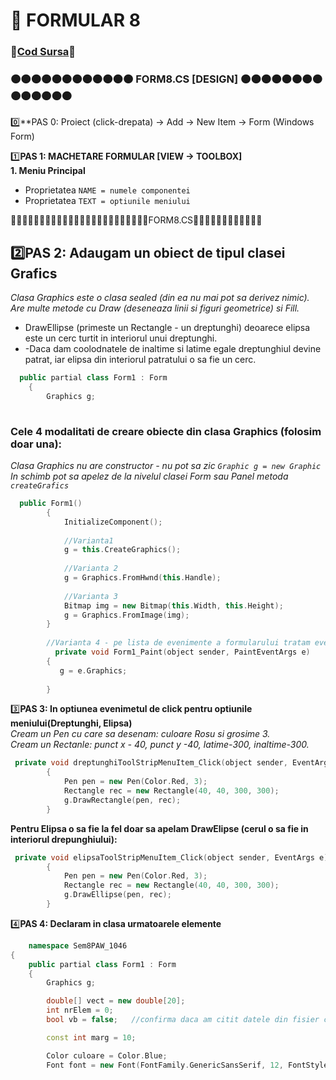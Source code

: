 # 📜 FORMULAR  8</br>
### 🔮[Cod Sursa]()🔮
### 🟠🟠🟠🟠🟠🟠🟠🟠🟠🟠🟠🟠 FORM8.CS [DESIGN] 🟠🟠🟠🟠🟠🟠🟠🟠🟠🟠🟠🟠🟠🟠
0️⃣**PAS 0: Proiect (click-drepata) -> Add -> New Item -> Form (Windows Form)

1️⃣**PAS 1:  MACHETARE FORMULAR [VIEW -> TOOLBOX]**</br>
**1. Meniu Principal**
- Proprietatea `NAME = numele componentei` </br>
- Proprietatea `TEXT = optiunile meniului`</br>

🔵🔵🔵🔵🔵🔵🔵🔵🔵🔵🔵🔵🔵🔵🔵🔵🔵🔵🔵🔵🔵🔵🔵🔵FORM8.CS🔵🔵🔵🔵🔵🔵🔵🔵🔵🔵🔵🔵
## 2️⃣**PAS 2: Adaugam un obiect de tipul clasei Grafics**</br>
*Clasa Graphics este o clasa sealed (din ea nu mai pot sa derivez nimic). Are multe metode cu Draw (deseneaza linii si figuri geometrice) si Fill.*</br>
- DrawEllipse (primeste un Rectangle - un dreptunghi) deoarece elipsa este un cerc turtit in interiorul unui dreptunghi.
- -Daca dam coolodnatele de inaltime si latime egale dreptunghiul devine patrat, iar elipsa din interiorul patratului o sa fie un cerc.</br>
```cpp
  public partial class Form1 : Form
    {
        Graphics g;
        
```
### Cele 4 modalitati de creare obiecte din clasa Graphics (folosim doar una):
*Clasa Graphics nu are constructor - nu pot sa zic `Graphic g = new Graphic`*</br>
*In schimb pot sa apelez de la nivelul clasei Form sau Panel metoda `createGrafics`*</br>
```cpp
  public Form1()
        {
            InitializeComponent();
            
            //Varianta1
            g = this.CreateGraphics(); 
            
            //Varianta 2
            g = Graphics.FromHwnd(this.Handle); 
            
            //Varianta 3
            Bitmap img = new Bitmap(this.Width, this.Height);
            g = Graphics.FromImage(img);
        }
        
        //Varianta 4 - pe lista de evenimente a formularului tratam evenimentul Paint
          private void Form1_Paint(object sender, PaintEventArgs e)
        {
           g = e.Graphics;
        
        }
 ```       
3️⃣**PAS 3: In optiunea evenimetul de click pentru optiunile meniului(Dreptunghi, Elipsa)**</br>
*Cream un Pen cu care sa desenam: culoare Rosu si grosime 3.*</br>
*Cream un Rectanle: punct x - 40, punct y -40, latime-300, inaltime-300.*</br>
```cpp
 private void dreptunghiToolStripMenuItem_Click(object sender, EventArgs e)
        {
            Pen pen = new Pen(Color.Red, 3);
            Rectangle rec = new Rectangle(40, 40, 300, 300);
            g.DrawRectangle(pen, rec);
        }
```
**Pentru Elipsa o sa fie la fel doar sa apelam DrawElipse (cerul o sa fie in interiorul drepunghiului):**</br>
```cpp
 private void elipsaToolStripMenuItem_Click(object sender, EventArgs e)
        {
            Pen pen = new Pen(Color.Red, 3);
            Rectangle rec = new Rectangle(40, 40, 300, 300);
            g.DrawEllipse(pen, rec);
        }
```
4️⃣**PAS 4: Declaram in clasa urmatoarele elemente**</br>
```cpp
    namespace Sem8PAW_1046
{
    public partial class Form1 : Form
    {
        Graphics g;

        double[] vect = new double[20];
        int nrElem = 0;
        bool vb = false;   //confirma daca am citit datele din fisier cu succes sau nu

        const int marg = 10;

        Color culoare = Color.Blue;
        Font font = new Font(FontFamily.GenericSansSerif, 12, FontStyle.Bold);
```
